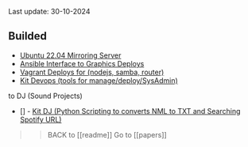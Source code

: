 Last update: 30-10-2024
## Builded 

- [Ubuntu 22.04 Mirroring Server](https://github.com/pro-public/linux-apt-mirror.git)
- [Ansible Interface to Graphics Deploys](https://github.com/pro-public/semaphore.git)
- [Vagrant Deploys for (nodejs, samba, router)](https://github.com/pro-public/vagrant.git)
- [Kit Devops (tools for manage/deploy/SysAdmin)](https://github.com/pro-public/kit_devops.git)

to DJ (Sound Projects)
- [] - [Kit DJ (Python Scripting to converts NML to TXT and Searching Spotify URL)](https://github.com/pro-public/kit_dj.git)




>> BACK to [[readme]]
Go to [[papers]]